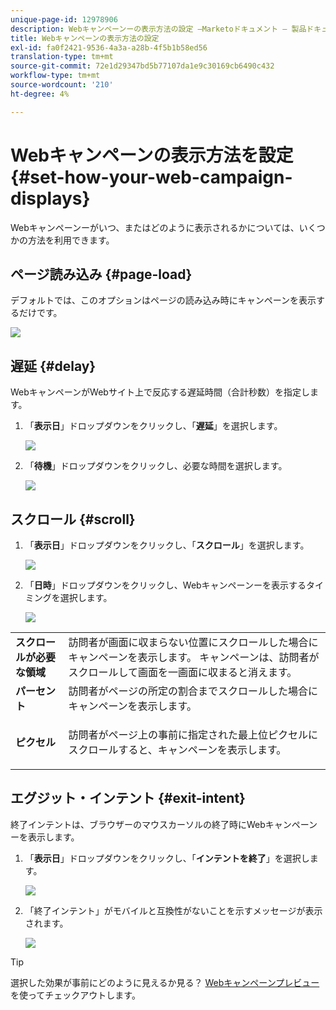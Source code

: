 ```yaml
---
unique-page-id: 12978906
description: Webキャンペーンーの表示方法の設定 —Marketoドキュメント — 製品ドキュメント
title: Webキャンペーンの表示方法の設定
exl-id: fa0f2421-9536-4a3a-a28b-4f5b1b58ed56
translation-type: tm+mt
source-git-commit: 72e1d29347bd5b77107da1e9c30169cb6490c432
workflow-type: tm+mt
source-wordcount: '210'
ht-degree: 4%

---
```


# Webキャンペーンの表示方法を設定{#set-how-your-web-campaign-displays}

Webキャンペーンーがいつ、またはどのように表示されるかについては、いくつかの方法を利用できます。

## ページ読み込み {#page-load}

デフォルトでは、このオプションはページの読み込み時にキャンペーンを表示するだけです。

![](assets/pl1.png)

## 遅延 {#delay}

WebキャンペーンがWebサイト上で反応する遅延時間（合計秒数）を指定します。

1. 「**表示日**」ドロップダウンをクリックし、「**遅延**」を選択します。

   ![](assets/d1.png)

1. 「**待機**」ドロップダウンをクリックし、必要な時間を選択します。

   ![](assets/d2.png)

## スクロール {#scroll}

1. 「**表示日**」ドロップダウンをクリックし、「**スクロール**」を選択します。

   ![](assets/s1.png)

1. 「**日時**」ドロップダウンをクリックし、Webキャンペーンーを表示するタイミングを選択します。

   ![](assets/s2.png)

<table> 
 <tbody> 
  <tr> 
   <td><strong>スクロールが必要な領域</strong></td> 
   <td>訪問者が画面に収まらない位置にスクロールした場合にキャンペーンを表示します。 キャンペーンは、訪問者がスクロールして画面を一画面に収まると消えます。</td> 
  </tr> 
  <tr> 
   <td><strong>パーセント</strong></td> 
   <td>訪問者がページの所定の割合までスクロールした場合にキャンペーンを表示します。</td> 
  </tr> 
  <tr> 
   <td><strong>ピクセル</strong></td> 
   <td><p>訪問者がページ上の事前に指定された最上位ピクセルにスクロールすると、キャンペーンを表示します。</p></td> 
  </tr> 
 </tbody> 
</table>

## エグジット・インテント {#exit-intent}

終了インテントは、ブラウザーのマウスカーソルの終了時にWebキャンペーンーを表示します。

1. 「**表示日**」ドロップダウンをクリックし、「**インテントを終了**」を選択します。

   ![](assets/ei1.png)

1. 「終了インテント」がモバイルと互換性がないことを示すメッセージが表示されます。

   ![](assets/ei2.png)

>[!TIP]
>
>選択した効果が事前にどのように見えるか見る？ [Webキャンペーンプレビュー](/help/marketo/product-docs/web-personalization/working-with-web-campaigns/preview-and-test-a-web-campaign.md)を使ってチェックアウトします。
